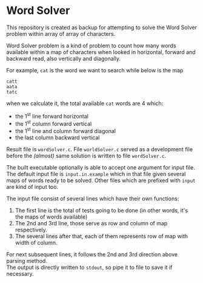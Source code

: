 Word Solver
====

This repository is created as backup for attempting to solve the Word Solver problem within array of array of characters.  

Word Solver problem is a kind of problem to count how many words available within a map of characters when looked in horizontal, forward and backward read, also vertically and diagonally.

For example, ``cat`` is the word we want to search while below is the map

```
catt
aata
tatc
```

when we calculate it, the total available ``cat`` words are 4 which:

* the 1<sup>st</sup> line forward horizontal
* the 1<sup>st</sup> column forward vertical
* the 1<sup>st</sup> line and column forward diagonal
* the last column backward vertical

Result file is ``wordSolver.c``. File ``worldSolver.c`` served as a development file before the _(almost)_ same solution is written to file ``wordSolver.c``.  

The built executable optionally is able to accept one argument for input file. The default input file is ``input.in.example`` which in that file given several maps of words ready to be solved. Other files which are prefixed with ``input`` are kind of input too.

The input file consist of several lines which have their own functions:

1. The first line is the total of tests going to be done (in other words, it's the maps of words available)
2. The 2nd and 3rd line, those serve as row and column of map respectively.
3. The several lines after that, each of them represents row of map with width of column.  

For next subsequent lines, it follows the 2nd and 3rd direction above parsing method.  
The output is directly written to ``stdout``, so pipe it to file to save it if necessary.
